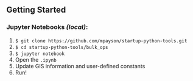 ## Getting Started

### Jupyter Notebooks _(local)_:

1. `$ git clone https://github.com/mpayson/startup-python-tools.git`
2. `$ cd startup-python-tools/bulk_ops`
3. `$ jupyter notebook`
4. Open the `.ipynb`
5. Update GIS information and user-defined constants
6. Run!